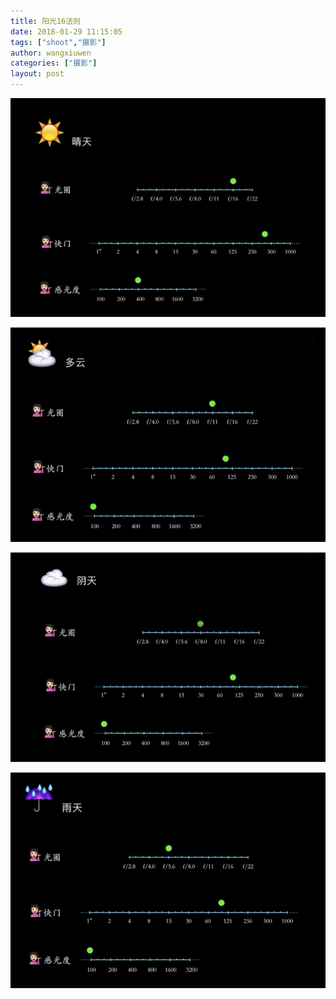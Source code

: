 ```yaml
---
title: 阳光16法则
date: 2018-01-29 11:15:05
tags: ["shoot","摄影"]
author: wangxiuwen
categories: ["摄影"]
layout: post
---
```


![image.png](/images/5ef6a26b5891e8c88f57c520f82ffe70.png)

![image.png](/images/153a1aba8229bcbf1697582531bcf61f.png)

![image.png](/images/3b7a7fde924d29cd5fa6bd37981ae053.png)

![image.png](/images/d7b32fce1719f5498a3c2e810f0cb5a4.png)